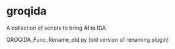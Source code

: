 # groqida
A collection of scripts to bring AI to IDA.

GROQIDA_Func_Rename_old.py (old version of renaming plugin)
